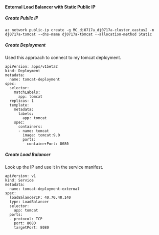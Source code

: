 #### External Load Balancer with Static Public IP


##### Create Public IP

```
az network public-ip create -g MC_dj0717a_dj0717a-cluster_eastus2 -n dj0717a-tomcat --dns-name dj0717a-tomcat --allocation-method Static
```

##### Create Deployment


Used this approach to connect to my tomcat deployment.

```
apiVersion: apps/v1beta2
kind: Deployment
metadata:
  name: tomcat-deployment
spec:
  selector:
    matchLabels:
      app: tomcat
  replicas: 1
  template:
    metadata:
      labels:
        app: tomcat
    spec:
      containers:
      - name: tomcat
        image: tomcat:9.0
        ports:
        - containerPort: 8080
```

##### Create Load Balancer

Look up the IP and use it in the service manifest.

```
apiVersion: v1
kind: Service
metadata:
  name: tomcat-deployment-external
spec:
  loadBalancerIP: 40.70.40.140
  type: LoadBalancer
  selector:
    app: tomcat
  ports:
  - protocol: TCP
    port: 8080
    targetPort: 8080
```







